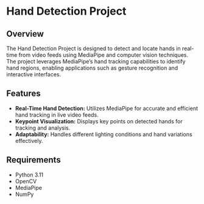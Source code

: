 # Hand Detection Project

## Overview

The Hand Detection Project is designed to detect and locate hands in real-time from video feeds using MediaPipe and computer vision techniques. The project leverages MediaPipe’s hand tracking capabilities to identify hand regions, enabling applications such as gesture recognition and interactive interfaces.

## Features

- **Real-Time Hand Detection:** Utilizes MediaPipe for accurate and efficient hand tracking in live video feeds.
- **Keypoint Visualization:** Displays key points on detected hands for tracking and analysis.
- **Adaptability:** Handles different lighting conditions and hand variations effectively.

## Requirements

- Python 3.11
- OpenCV
- MediaPipe
- NumPy

